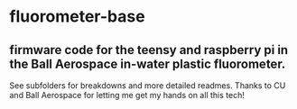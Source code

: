 # fluorometer-base
 
## firmware code for the teensy and raspberry pi in the Ball Aerospace in-water plastic fluorometer. 

See subfolders for breakdowns and more detailed readmes. Thanks to CU and Ball Aerospace for letting me get my hands on all this tech!
